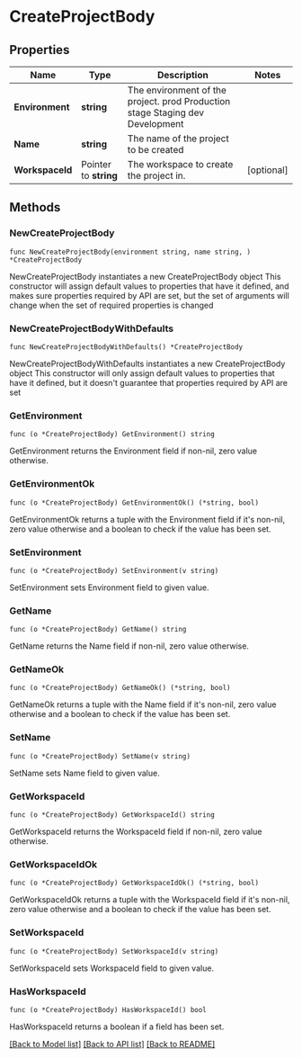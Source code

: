 # CreateProjectBody

## Properties

Name | Type | Description | Notes
------------ | ------------- | ------------- | -------------
**Environment** | **string** | The environment of the project. prod Production stage Staging dev Development | 
**Name** | **string** | The name of the project to be created | 
**WorkspaceId** | Pointer to **string** | The workspace to create the project in. | [optional] 

## Methods

### NewCreateProjectBody

`func NewCreateProjectBody(environment string, name string, ) *CreateProjectBody`

NewCreateProjectBody instantiates a new CreateProjectBody object
This constructor will assign default values to properties that have it defined,
and makes sure properties required by API are set, but the set of arguments
will change when the set of required properties is changed

### NewCreateProjectBodyWithDefaults

`func NewCreateProjectBodyWithDefaults() *CreateProjectBody`

NewCreateProjectBodyWithDefaults instantiates a new CreateProjectBody object
This constructor will only assign default values to properties that have it defined,
but it doesn't guarantee that properties required by API are set

### GetEnvironment

`func (o *CreateProjectBody) GetEnvironment() string`

GetEnvironment returns the Environment field if non-nil, zero value otherwise.

### GetEnvironmentOk

`func (o *CreateProjectBody) GetEnvironmentOk() (*string, bool)`

GetEnvironmentOk returns a tuple with the Environment field if it's non-nil, zero value otherwise
and a boolean to check if the value has been set.

### SetEnvironment

`func (o *CreateProjectBody) SetEnvironment(v string)`

SetEnvironment sets Environment field to given value.


### GetName

`func (o *CreateProjectBody) GetName() string`

GetName returns the Name field if non-nil, zero value otherwise.

### GetNameOk

`func (o *CreateProjectBody) GetNameOk() (*string, bool)`

GetNameOk returns a tuple with the Name field if it's non-nil, zero value otherwise
and a boolean to check if the value has been set.

### SetName

`func (o *CreateProjectBody) SetName(v string)`

SetName sets Name field to given value.


### GetWorkspaceId

`func (o *CreateProjectBody) GetWorkspaceId() string`

GetWorkspaceId returns the WorkspaceId field if non-nil, zero value otherwise.

### GetWorkspaceIdOk

`func (o *CreateProjectBody) GetWorkspaceIdOk() (*string, bool)`

GetWorkspaceIdOk returns a tuple with the WorkspaceId field if it's non-nil, zero value otherwise
and a boolean to check if the value has been set.

### SetWorkspaceId

`func (o *CreateProjectBody) SetWorkspaceId(v string)`

SetWorkspaceId sets WorkspaceId field to given value.

### HasWorkspaceId

`func (o *CreateProjectBody) HasWorkspaceId() bool`

HasWorkspaceId returns a boolean if a field has been set.


[[Back to Model list]](../README.md#documentation-for-models) [[Back to API list]](../README.md#documentation-for-api-endpoints) [[Back to README]](../README.md)


